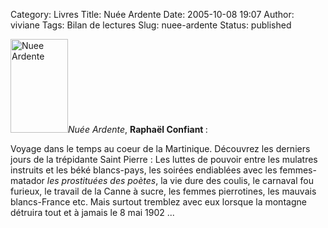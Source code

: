 Category: Livres
Title: Nuée Ardente
Date: 2005-10-08 19:07
Author: viviane
Tags: Bilan de lectures
Slug: nuee-ardente
Status: published

<img class="alignleft size-full wp-image-604" title="Nuee Ardente" src="http://www.viviane-voyages.com/wp-content/uploads/2005/10/1.jpg" alt="Nuee Ardente" width="92" height="150" /><em>Nuée Ardente</em>, <strong>Raphaël Confiant </strong>:

Voyage dans le temps au coeur de la Martinique. Découvrez les derniers jours de la trépidante Saint Pierre : Les luttes de pouvoir entre les mulatres instruits et les béké blancs-pays, les soirées endiablées avec les femmes-matador _les prostituées des poètes_, la vie dure des coulis, le carnaval fou furieux, le travail de la Canne à sucre, les femmes pierrotines, les mauvais blancs-France etc. Mais surtout tremblez avec eux lorsque la montagne détruira tout et à jamais le 8 mai 1902 ...
